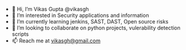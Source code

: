 - 👋 Hi, I’m Vikas Gupta @vikasgh
- 👀 I’m interested in Security applications and information
- 🌱 I’m currently learning jenkins, SAST, DAST, Open source risks
- 💞️ I’m looking to collaborate on python projects, vulerability detection scripts 
- 📫 Reach me at vikasgh@gmail.com

<!---
vikasgh/vikasgh is a ✨ special ✨ repository because its `README.md` (this file) appears on your GitHub profile.
You can click the Preview link to take a look at your changes.
--->
